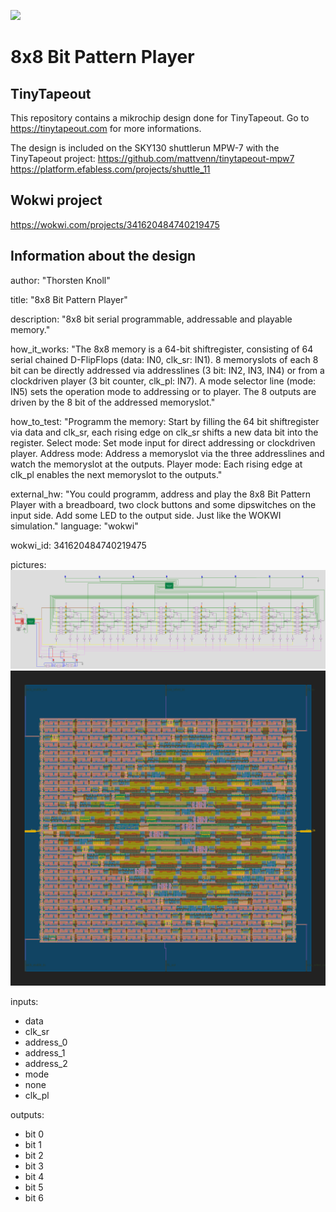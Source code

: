 ![](../../workflows/wokwi/badge.svg)

# 8x8 Bit Pattern Player

## TinyTapeout

This repository contains a mikrochip design done for TinyTapeout.
Go to https://tinytapeout.com for more informations.

The design is included on the SKY130 shuttlerun MPW-7 with the TinyTapeout project:
https://github.com/mattvenn/tinytapeout-mpw7
https://platform.efabless.com/projects/shuttle_11

## Wokwi project

https://wokwi.com/projects/341620484740219475

## Information about the design

author:       "Thorsten Knoll"

title:        "8x8 Bit Pattern Player"

description:  "8x8 bit serial programmable, addressable and playable memory."

how_it_works: "The 8x8 memory is a 64-bit shiftregister, consisting of 64 serial chained D-FlipFlops (data: IN0, clk_sr: IN1). 8 memoryslots of each 8 bit can be directly addressed via addresslines (3 bit: IN2, IN3, IN4) or from a clockdriven player (3 bit counter, clk_pl: IN7). A mode selector line (mode: IN5) sets the operation mode to addressing or to player. The 8 outputs are driven by the 8 bit of the addressed memoryslot."

how_to_test:  "Programm the memory: Start by filling the 64 bit shiftregister via data and clk_sr, each rising edge on clk_sr shifts a new data bit into the register. Select mode: Set mode input for direct addressing or clockdriven player. Address mode: Address a memoryslot via the three addresslines and watch the memoryslot at the outputs. Player mode: Each rising edge at clk_pl enables the next memoryslot to the outputs."

external_hw:  "You could programm, address and play the 8x8 Bit Pattern Player with a breadboard, two clock buttons and some dipswitches on the input side. Add some LED to the output side. Just like the WOKWI simulation."
language:     "wokwi"

wokwi_id:     341620484740219475

pictures:
<img src="pattern_player.png">
<img src="pattern_player_gds_render.png">

inputs:
  * data
  * clk_sr
  * address_0
  * address_1
  * address_2
  * mode
  * none
  * clk_pl

outputs:
  * bit 0
  * bit 1
  * bit 2
  * bit 3
  * bit 4
  * bit 5
  * bit 6
